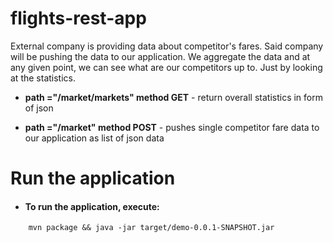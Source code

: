# flights-rest-app

External company is providing data about competitor's fares.
Said company will be pushing the data to our application. We aggregate the data and at any given point, we
can see what are our competitors up to. Just by looking at the statistics.



-  **path ="/market/markets" method GET** - return overall statistics in form of json

-  **path ="/market" method POST** - pushes single competitor fare data to our application
     as list of json data 



# Run the application

- #### To run the application, execute:


```
    mvn package && java -jar target/demo-0.0.1-SNAPSHOT.jar
```

